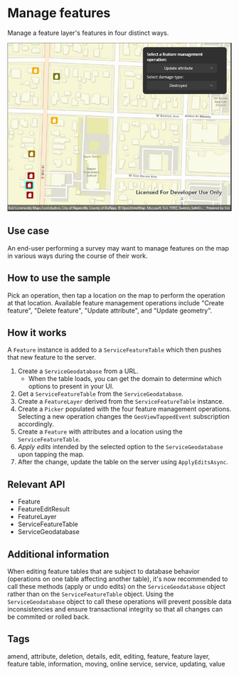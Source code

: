 # Manage features

Manage a feature layer's features in four distinct ways.

![Image of managing features](managefeatures.jpg)

## Use case

An end-user performing a survey may want to manage features on the map in various ways during the course of their work.

## How to use the sample

Pick an operation, then tap a location on the map to perform the operation at that location. Available feature management operations include "Create feature", "Delete feature", "Update attribute", and "Update geometry".

## How it works

A `Feature` instance is added to a `ServiceFeatureTable` which then pushes that new feature to the server.

1. Create a `ServiceGeodatabase` from a URL.
   * When the table loads, you can get the domain to determine which options to present in your UI.
2. Get a `ServiceFeatureTable` from the `ServiceGeodatabase`.
3. Create a `FeatureLayer` derived from the `ServiceFeatureTable` instance.
4. Create a `Picker` populated with the four feature management operations. Selecting a new operation changes the `GeoViewTappedEvent` subscription accordingly.
5. Create a `Feature` with attributes and a location using the `ServiceFeatureTable`.
6. *Apply edits* intended by the selected option to the `ServiceGeodatabase` upon tapping the map.
7. After the change, update the table on the server using `ApplyEditsAsync`.

## Relevant API

* Feature
* FeatureEditResult
* FeatureLayer
* ServiceFeatureTable
* ServiceGeodatabase

## Additional information

When editing feature tables that are subject to database behavior (operations on one table affecting another table), it's now recommended to call these methods (apply or undo edits) on the `ServiceGeodatabase` object rather than on the `ServiceFeatureTable` object. Using the `ServiceGeodatabase` object to call these operations will prevent possible data inconsistencies and ensure transactional integrity so that all changes can be commited or rolled back.

## Tags

amend, attribute, deletion, details, edit, editing, feature, feature layer, feature table, information, moving, online service, service, updating, value
